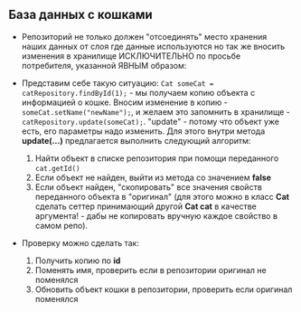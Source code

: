## База данных с кошками

* Репозиторий не только должен "отсоединять" место хранения наших данных от слоя где данные используются но так же вносить изменения в хранилище ИСКЛЮЧИТЕЛЬНО по просьбе потребителя, указанной ЯВНЫМ образом:

* Представим себе такую ситуацию: ``` Cat someCat = catRepository.findById(1); ``` - мы получаем копию объекта с информацией о кошке. Вносим изменение в копию - ``` someCat.setName("newName"); ```, и желаем это запомнить в хранилище - ```  catRepository.update(someCat); ```. "update"  - потому что объект уже есть, его параметры надо изменить. Для этого внутри метода **update(...)** предлагается выполнить следующий алгоритм:

   1. Найти объект в списке репозитория при помощи переданного ```cat.getId()```
   2. Если объект не найден, выйти из метода со значением **false**
   3. Если объект найден, "скопировать" все значения свойств переданного объекта в "оригинал" (для этого можно в класс **Cat** сделать сеттер принимающий другой **Cat cat** в качестве аргумента! - дабы не копировать вручную каждое свойство в самом репо).

* Проверку можно сделать так:
  1. Получить копию по **id**
  2. Поменять имя, проверить если в репозитории оригинал не поменялся
  3. Обновить объект кошки в репозитории, проверить если оригинал поменялся  
